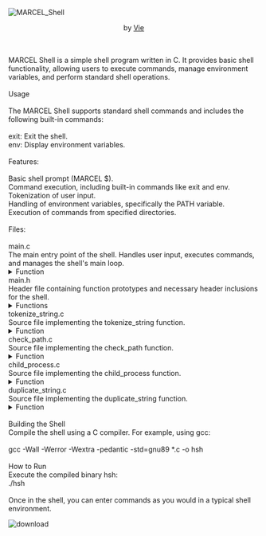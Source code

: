 ![MARCEL_Shell](https://github.com/ThatsVie/holbertonschool-simple_shell/assets/143755961/ff7f0638-6fe2-4684-89cb-e83043ebef15)
<p align="center">
by <a href="https://github.com/ThatsVie/">Vie</a>
</p>
<br>
<br>
MARCEL Shell is a simple shell program written in C. It provides basic shell functionality, allowing users to execute commands, manage environment variables, and perform standard shell operations.
<br>
<br>
Usage
<br>
<br>
The MARCEL Shell supports standard shell commands and includes the following built-in commands:
<br>
<br>
exit: Exit the shell.
<br>
env: Display environment variables.
<br>
<br>
Features:
<br>
<br>
Basic shell prompt (MARCEL $).
<br>
Command execution, including built-in commands like exit and env.
<br>
Tokenization of user input.
<br>
Handling of environment variables, specifically the PATH variable.
<br>
Execution of commands from specified directories.
<br>
<br>
Files:
<br>
<br>
main.c
<br>
The main entry point of the shell.
Handles user input, executes commands, and manages the shell's main loop.
<details>
<summary>Function</summary>
<ul><li>
main(int argc, char **argv, char **env): The main function that orchestrates the shell's execution.
</details>
main.h
  <br>
Header file containing function prototypes and necessary header inclusions for the shell.
<details>
<summary>Functions</summary>
<ul>
<li>void tokenize_string(char *string, char *delimiters, char **tokens): Tokenizes a string into an array of tokens.</li>
<li>int check_path(char *path, char **p_array, char **t_array): Searches for and executes a command in specified directories.</li>
<li>int child_process(char *path, char *c_path, char **c_args): Creates a child process and executes a command.</li>
<li>char *duplicate_string(char *string): Duplicates a string and returns a copy.</li>
</details>
tokenize_string.c
  <br>
Source file implementing the tokenize_string function.

  <details>
<summary>Function</summary>
<ul><li>
void tokenize_string(char *string, char *delimiters, char **tokens): Tokenizes a string into an array of tokens.
</li>
</details>
check_path.c
  <br>
Source file implementing the check_path function.
<details>
<summary>Function</summary>
<ul><li>
int check_path(char *path, char **p_array, char **t_array): Searches for and executes a command in specified directories.</li>
</details>
child_process.c
<br>
Source file implementing the child_process function.
<details>
<summary>Function</summary>
<ul><li>
int child_process(char *path, char *c_path, char **c_args): Creates a child process and executes a command.
</li>
</details>
duplicate_string.c
  <br>
Source file implementing the duplicate_string function.
<details>
<summary>Function</summary>
<ul>
<li>
char *duplicate_string(char *string): Duplicates a string and returns a copy. </li>
</details>
<br>
Building the Shell
<br>
Compile the shell using a C compiler. For example, using gcc:
  <br>
  <br>
gcc -Wall -Werror -Wextra -pedantic -std=gnu89 *.c -o hsh
<br>
  <br>
How to Run
  <br>
Execute the compiled binary hsh:
<br>
./hsh
  <br>
  <br>
Once in the shell, you can enter commands as you would in a typical shell environment.
  
![download](https://github.com/ThatsVie/holbertonschool-simple_shell/assets/143755961/323dd7cc-f155-4f4d-a9cc-590aacf34730)

